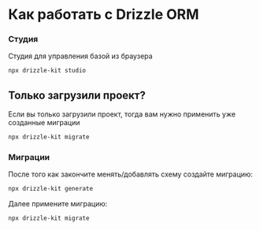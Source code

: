
# Как работать с Drizzle ORM

### Студия

Студия для управления базой из браузера
```bash
npx drizzle-kit studio
```

## Только загрузили проект?
Если вы только загрузили проект, тогда вам нужно применить уже созданные миграции

```bash
npx drizzle-kit migrate
```

### Миграции

После того как закончите менять/добавлять схему
создайте миграцию:
```bash
npx drizzle-kit generate
```

Далее примените миграцию:
```bash
npx drizzle-kit migrate
```
